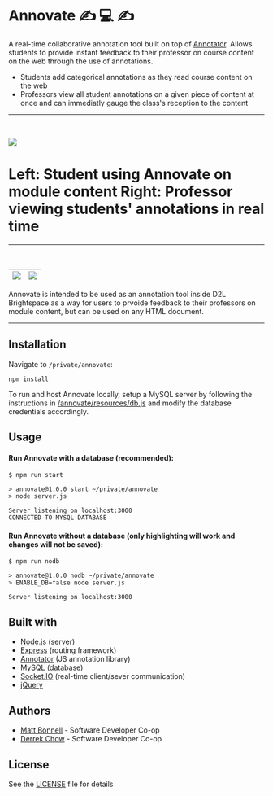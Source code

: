 # Annovate ✍️ 💻 ✍️
A real-time collaborative annotation tool built on top of [Annotator]. Allows students to provide instant feedback to their professor on course content on the web through the use of annotations.

  - Students add categorical annotations as they read course content on the web
  - Professors view all student annotations on a given piece of content at once and can immediatly gauge the class's reception to the content

---
<br/>

![](/annovate/demo/comporg_video.gif)
# Left: Student using Annovate on module content Right: Professor viewing students' annotations in real time

---
<br/>

![](/annovate/demo/tree(prof).png)  |  ![](/annovate/demo/problem_set(prof).png)
:----------------------------------:|:-------------------------:

Annovate is intended to be used as an annotation tool inside D2L Brightspace as a way for users to prvoide feedback to their professors on module content, but can be used on any HTML document.

---

## Installation
Navigate to `/private/annovate`:
```
npm install
```
To run and host Annovate locally, setup a MySQL server by following the instructions in [/annovate/resources/db.js](/annovate/resources/db.js) and modify the database credentials accordingly.

## Usage
#### Run Annovate with a database (recommended):
```
$ npm run start

> annovate@1.0.0 start ~/private/annovate
> node server.js

Server listening on localhost:3000
CONNECTED TO MYSQL DATABASE
```

#### Run Annovate without a database (only highlighting will work and changes will not be saved):
```
$ npm run nodb

> annovate@1.0.0 nodb ~/private/annovate
> ENABLE_DB=false node server.js

Server listening on localhost:3000
```

## Built with
* [Node.js] (server)
* [Express] (routing framework)
* [Annotator] (JS annotation library)
* [MySQL] (database)
* [Socket.IO] (real-time client/sever communication)
* [jQuery]

## Authors
* [Matt Bonnell](https://github.com/mattbonnell) - Software Developer Co-op
* [Derrek Chow](https://github.com/derrekchow) - Software Developer Co-op

## License
See the [LICENSE](/annovate/LICENSE) file for details

[Node.js]: <https://nodejs.org/en/>
[Express]: <https://expressjs.com/>
[Annotator]: <http://annotatorjs.org/>
[MySQL]: <https://www.mysql.com/>
[Socket.IO]: <https://socket.io/>
[jQuery]: <https://jquery.com/>

